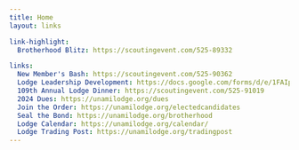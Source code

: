 ```yaml
---
title: Home
layout: links

link-highlight:
  Brotherhood Blitz: https://scoutingevent.com/525-89332

links:
  New Member's Bash: https://scoutingevent.com/525-90362
  Lodge Leadership Development: https://docs.google.com/forms/d/e/1FAIpQLSevz3GigVG_GVLS8tguH6EOoOjX31n0e7iP0WcxkI2EHK50Bw/viewform
  109th Annual Lodge Dinner: https://scoutingevent.com/525-91019
  2024 Dues: https://unamilodge.org/dues
  Join the Order: https://unamilodge.org/electedcandidates
  Seal the Bond: https://unamilodge.org/brotherhood
  Lodge Calendar: https://unamilodge.org/calendar/
  Lodge Trading Post: https://unamilodge.org/tradingpost
---
```


